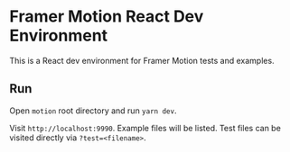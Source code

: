 # Framer Motion React Dev Environment

This is a React dev environment for Framer Motion tests and examples.

## Run

Open `motion` root directory and run `yarn dev`.

Visit `http://localhost:9990`. Example files will be listed. Test files can be visited directly via `?test=<filename>`.
